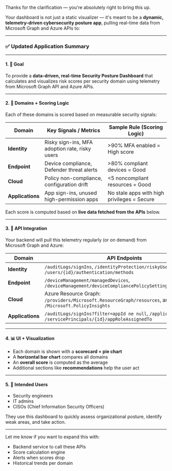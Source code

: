 Thanks for the clarification — you're absolutely right to bring this up.

Your dashboard is not just a static visualizer — it's meant to be a **dynamic, telemetry-driven cybersecurity posture app**, pulling real-time data from Microsoft Graph and Azure APIs to:

---

### ✅ Updated Application Summary

---

#### 1. 🎯 Goal

To provide a **data-driven, real-time Security Posture Dashboard** that calculates and visualizes risk scores per security domain using telemetry from Microsoft Graph API and Azure APIs.

---

#### 2. 🧹 Domains + Scoring Logic

Each of these domains is scored based on measurable security signals:

| **Domain**       | **Key Signals / Metrics**                      | **Sample Rule (Scoring Logic)**             |
| ---------------- | ---------------------------------------------- | ------------------------------------------- |
| **Identity**     | Risky sign-ins, MFA adoption rate, risky users | >90% MFA enabled = High score               |
| **Endpoint**     | Device compliance, Defender threat alerts      | >80% compliant devices = Good               |
| **Cloud**        | Policy non-compliance, configuration drift     | <5 noncompliant resources = Good            |
| **Applications** | App sign-ins, unused high-permission apps      | No stale apps with high privileges = Secure |

Each score is computed based on **live data fetched from the APIs** below.

---

#### 3. 📡 API Integration

Your backend will pull this telemetry regularly (or on demand) from Microsoft Graph and Azure:

| **Domain**       | **API Endpoints**                                                                                       |
| ---------------- | ------------------------------------------------------------------------------------------------------- |
| **Identity**     | `/auditLogs/signIns`, `/identityProtection/riskyUsers`, `/users/{id}/authentication/methods`            |
| **Endpoint**     | `/deviceManagement/managedDevices`, `/deviceManagement/deviceCompliancePolicySettingStateSummaries`     |
| **Cloud**        | Azure Resource Graph: `/providers/Microsoft.ResourceGraph/resources`, and `/Microsoft.PolicyInsights`   |
| **Applications** | `/auditLogs/signIns?filter=appId ne null`, `/applications`, `/servicePrincipals/{id}/appRoleAssignedTo` |

---

#### 4. 📊 UI + Visualization

* Each domain is shown with a **scorecard + pie chart**
* A **horizontal bar chart** compares all domains
* An **overall score** is computed as the average
* Additional sections like **recommendations** help the user act

---

#### 5. 👥 Intended Users

* Security engineers
* IT admins
* CISOs (Chief Information Security Officers)

They use this dashboard to quickly assess organizational posture, identify weak areas, and take action.

---

Let me know if you want to expand this with:

* Backend service to call these APIs
* Score calculation engine
* Alerts when scores drop
* Historical trends per domain

